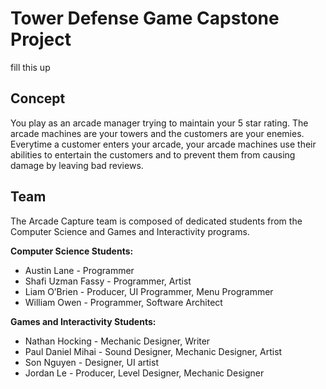 # Tower Defense Game Capstone Project

fill this up

## Concept

You play as an arcade manager trying to maintain your 5 star rating. The arcade machines are your towers and the customers are your enemies. Everytime a customer enters your arcade, your arcade machines use their abilities to entertain the customers and to prevent them from causing damage by leaving bad reviews.

## Team

The Arcade Capture team is composed of dedicated students from the Computer Science and Games and Interactivity programs.

**Computer Science Students:**

- Austin Lane - Programmer
- Shafi Uzman Fassy - Programmer, Artist
- Liam O’Brien - Producer, UI Programmer, Menu Programmer
- William Owen - Programmer, Software Architect

**Games and Interactivity Students:**

- Nathan Hocking - Mechanic Designer, Writer
- Paul Daniel Mihai - Sound Designer, Mechanic Designer, Artist
- Son Nguyen - Designer, UI artist
- Jordan Le - Producer, Level Designer, Mechanic Designer


